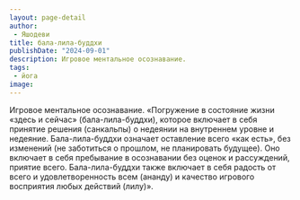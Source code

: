 ```yaml
---
layout: page-detail
author:
 - Яшодеви
title: бала-лила-буддхи
publishDate: "2024-09-01"
description: Игровое ментальное осознавание.
tags:
 - йога
image: 
---
```


Игровое ментальное осознавание.
	«Погружение в состояние жизни «здесь и сейчас» (бала-лила-буддхи), которое включает в себя принятие решения (санкальпы) о недеянии на внутреннем уровне и недеяние. Бала-лила-буддхи означает оставление всего «как есть», без изменений (не заботиться о прошлом, не планировать будущее). Оно включает в себя пребывание в осознавании без оценок и рассуждений, приятие всего. Бала-лила-буддхи также включает в себя радость от всего и удовлетворенность всем (ананду) и качество игрового восприятия любых действий (лилу)».

